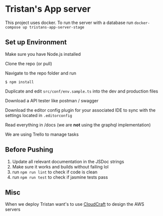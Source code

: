 # Tristan's App server

This project uses docker. To run the server with a database run `docker-compose up tristans-app-server-stage`

## Set up Environment

Make sure you have Node.js installed

Clone the repo (or pull)

Navigate to the repo folder and run

	$ npm install

Duplicate and edit `src/conf/env.sample.ts` into the dev and production files

Download a API tester like postman / swagger

Download the editor config plugin for your associated IDE to sync with the settings located in `.editorconfig`

Read everything in /docs (we are **not** using the graphql implementation)

We are using Trello to manage tasks

## Before Pushing

1. Update all relevant documentation in the JSDoc strings
2. Make sure it works and builds without failing lol
3. run `npm run lint` to check if code is clean
4. run `npm run test` to check if jasmine tests pass

## Misc

When we deploy Tristan want's to use [CloudCraft](https://cloudcraft.co/) to design the AWS servers
